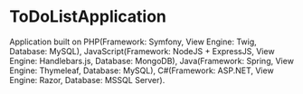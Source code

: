 # ToDoListApplication
Application built on PHP(Framework: Symfony, View Engine: Twig, Database: MySQL), JavaScript(Framework: NodeJS + ExpressJS, View Engine: Handlebars.js, Database: MongoDB), Java(Framework: Spring, View Engine: Thymeleaf, Database: MySQL), C#(Framework: ASP.NET, View Engine: Razor, Database: MSSQL Server).
